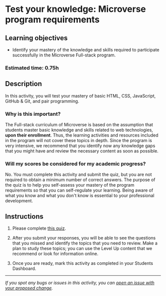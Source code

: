 # Test your knowledge: Microverse program requirements


## Learning objectives

- Identify your mastery of the knowledge and skills required to participate successfully in the Microverse Full-stack program. 

### Estimated time: 0.75h


## Description

In this activity, you will test your mastery of basic HTML, CSS, JavaScript, GitHub & Git, and pair programming. 


### Why is this important?

The Full-stack curriculum of Microverse is based on the assumption that students master basic knowledge and skills related to web technologies, **upon their enrollment**. Thus, the learning activities and resources included in the program will not cover these topics in depth. Since the program is very intensive, we recommend that you identify now any knowledge gaps that you might have and review the necessary content as soon as possible.

### Will my scores be considered for my academic progress?

No. You must complete this activity and submit the quiz, but you are not required to obtain a minimum number of correct answers. The purpose of the quiz is to help you self-assess your mastery of the program requirements so that you can self-regulate your learning. Being aware of what you know and what you don't know  is essential to your professional development.   


## Instructions

1. Please complete [this quiz](https://forms.gle/HuwHTTJTRvDjEHcQ7).

2. After you submit your responses, you will be able to see the questions that you missed and identify the topics that you need to review. Make a plan to study these topics; you can use the Level Up content that we recommend or look for information online. 
 
3. Once you are ready, mark this activity as completed in your Students Dashboard.


------

_If you spot any bugs or issues in this activity, you can [open an issue with your proposed change](https://github.com/microverseinc/curriculum-transversal-skills/blob/main/git-github/articles/open_issue.md)._
